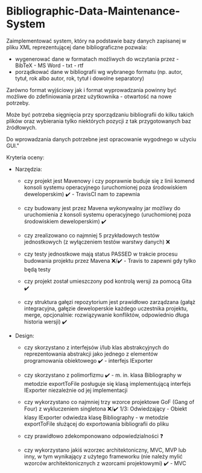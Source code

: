 # Bibliographic-Data-Maintenance-System

Zaimplementować system, który na podstawie bazy danych zapisanej w  pliku XML reprezentującej dane bibliograficzne pozwala:
- wygenerować dane w formatach możliwych do wczytania przez - BibTeX - MS Word - txt - rtf
- porządkować dane w bibliografii wg wybranego formatu (np. autor,  tytuł, rok albo autor, rok, tytuł i dowolne separatory) 

Zarówno format wyjściowy jak i format wyprowadzania powinny być możliwe do zdefiniowania przez użytkownika - otwartość na nowe potrzeby.

Może być potrzeba sięgnięcia przy sporządzaniu bibliografii do kilku takich plików oraz wybierania tylko niektórych pozycji z tak przygotowanych baz źródłowych. 

Do wprowadzania danych potrzebne jest opracowanie wygodnego w użyciu GUI."

Kryteria oceny:

- Narzędzia:

    - czy projekt jest Mavenowy i czy poprawnie buduje się z linii komend konsoli systemu operacyjnego (uruchomionej poza środowiskiem deweloperskim) 
    :heavy_check_mark: - TravisCI nam to zapewnia

    - czy budowany jest przez Mavena wykonywalny jar możliwy do uruchomienia z konsoli systemu operacyjnego (uruchomionej poza środowiskiem deweloperskim) 
    :heavy_check_mark:

    - czy zrealizowano co najmniej 5 przykładowych testów jednostkowych (z wyłączeniem testów warstwy danych) 
    :x:

    - czy testy jednostkowe mają status PASSED w trakcie procesu budowania projektu przez Mavena 
    :x:/:heavy_check_mark: - Travis to zapewni gdy tylko będą testy

    - czy projekt został umieszczony pod kontrolą wersji za pomocą Gita 
    :heavy_check_mark:

    - czy struktura gałęzi repozytorium jest prawidłowo zarządzana (gałąż integracyjna, gałęzie deweloperskie każdego uczestnika projektu, merge, opcjonalnie: rozwiązywanie konfliktów, odpowiednio długa historia wersji) 
    :heavy_check_mark:

- Design:

    - czy skorzystano z interfejsów i/lub klas abstrakcyjnych do reprezentowania abstrakcji jako jednego z elementów programowania obiektowego
    :heavy_check_mark: - interfejs IExporter

    - czy skorzystano z polimorfizmu 
    :heavy_check_mark: - m. in. klasa Bibliography w metodzie exportToFile posługuje się klasą implementującą interfejs IExporter niezależnie od jej implementacji

    - czy wykorzystano co najmniej trzy wzorce projektowe GoF (Gang of Four) z wykluczeniem singletona 
    :x:/:heavy_check_mark: 1/3:
    Odwiedzający - Obiekt klasy IExporter odwiedza klasę Bibliography - w metodzie exportToFile służącej do exportowania bibliografii do pliku

    - czy prawidłowo zdekomponowano odpowiedzialności 
    :question:

    - czy wykorzystano jakiś wzorzec architektoniczny, MVC, MVP lub inny, w tym wynikający z użytego frameworku (nie należy mylić wzorców architektonicznych z wzorcami projektowymi) 
    :heavy_check_mark: - MVC
